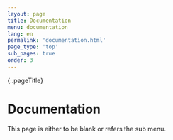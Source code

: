```yaml
---
layout: page
title: Documentation
menu: documentation
lang: en
permalink: 'documentation.html'
page_type: 'top'
sub_pages: true
order: 3
---
```


{:.pageTitle}

# Documentation

This page is either to be blank or refers the sub menu.
